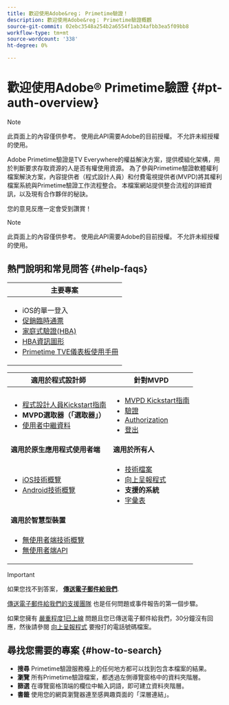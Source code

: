 ```yaml
---
title: 歡迎使用Adobe&reg； Primetime驗證！
description: 歡迎使用Adobe&reg； Primetime驗證概觀
source-git-commit: 02ebc3548a254b2a6554f1ab34afbb3ea5f09bb8
workflow-type: tm+mt
source-wordcount: '338'
ht-degree: 0%

---
```


# 歡迎使用Adobe® Primetime驗證 {#pt-auth-overview}

>[!NOTE]
>
>此頁面上的內容僅供參考。 使用此API需要Adobe的目前授權。 不允許未經授權的使用。

Adobe Primetime驗證是TV Everywhere的權益解決方案，提供模組化架構，用於判斷要求存取資源的人是否有權使用資源。 為了參與Primetime驗證軟體權利檔案解決方案，內容提供者（程式設計人員）和付費電視提供者(MVPD)將其權利檔案系統與Primetime驗證工作流程整合。 本檔案網站提供整合流程的詳細資訊，以及現有合作夥伴的秘訣。

您的意見反應一定會受到讚賞！

>[!NOTE]
>
>此頁面上的內容僅供參考。 使用此API需要Adobe的目前授權。 不允許未經授權的使用。

## 熱門說明和常見問答 {#help-faqs}

| **主要專案** |
|-|
| <ul><li>iOS的單一登入</li><li>[促銷臨時通票](/help/authentication/promotional-temp-pass.md)</li><li>[家庭式驗證(HBA)](/help/authentication/home-based-authn-tve.md)</li><li>[HBA資訊圖形](https://dzf8vqv24eqhg.cloudfront.net/userfiles/258/326/ckfinder/files/AdobeNewsletterHBA.pdf)</li><li>[Primetime TVE儀表板使用手冊](/help/authentication/tve-dashboard-user-guide.md)</li></ul> |

| **適用於程式設計師** | **針對MVPD** |
|------------------------------------------------------------------------------|-------------------------------------------------------------------------------------------------|
| <ul><li>[程式設計人員Kickstart指南](/help/authentication/programmer-kickstart-guide.md)</li><li>**MVPD選取器（「選取器」）**</li><li>[使用者中繼資料](/help/authentication/user-metadata.md)</li></ul> | <ul><li>[MVPD Kickstart指南](/help/authentication/mvpd-kickstart-guide.md)</li><li>[驗證](/help/authentication/authn-usecase.md)</li><li>[Authorization](/help/authentication/authz-usecase.md)</li><li>[登出](/help/authentication/usecase-mvpd-logout.md)</li></ul> |
| **適用於原生應用程式使用者端** | **適用於所有人** |
| <ul><li>[iOS技術概覽](/help/authentication/iostvos-sdk-overview.md)</li><li>[Android技術概覽](/help/authentication/android-sdk-overview.md)</li></ul> | <ul><li>[技術檔案](/help/authentication/technical-paper.md)</li><li>[向上呈報程式](/help/authentication/escalation-procedures.md)</li><li>**支援的系統**</li><li>[字彙表](/help/authentication/glossary.md)</li></ul> |
| **適用於智慧型裝置** | |
| <ul><li>[無使用者端技術概覽](/help/authentication/rest-api-overview.md)</li><li>[無使用者端API](/help/authentication/rest-api-reference.md)</li></ul> | |

>[!IMPORTANT]
>
>如果您找不到答案， [**傳送電子郵件給我們**](mailto:tve-support@adobe.com).
>
>[傳送電子郵件給我們的支援團隊](mailto:tve-support@adobe.com) 也是任何問題或事件報告的第一個步驟。
>
>如果您擁有 [嚴重程度1已上線](/help/authentication/escalation-procedures.md) 問題且您已傳送電子郵件給我們，30分鐘沒有回應，然後請參閱 [向上呈報程式](/help/authentication/escalation-procedures.md) 要撥打的電話號碼檔案。
>


## 尋找您需要的專案 {#how-to-search}

* **搜尋** Primetime驗證服務檯上的任何地方都可以找到包含本檔案的結果。
* **瀏覽** 所有Primetime驗證檔案，都透過左側導覽窗格中的資料夾階層。
* **篩選** 在導覽窗格頂端的欄位中輸入詞語，即可建立資料夾階層。
* **書籤** 使用您的網頁瀏覽器連至感興趣頁面的「深層連結」。
